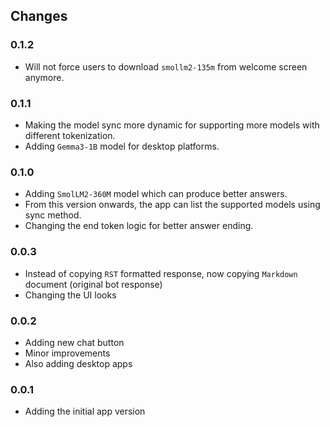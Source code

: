## Changes

### 0.1.2
- Will not force users to download `smollm2-135m` from welcome screen anymore.

### 0.1.1
- Making the model sync more dynamic for supporting more models with different tokenization.
- Adding `Gemma3-1B` model for desktop platforms.

### 0.1.0
- Adding `SmolLM2-360M` model which can produce better answers.
- From this version onwards, the app can list the supported models using sync method.
- Changing the end token logic for better answer ending.

### 0.0.3
- Instead of copying `RST` formatted response, now copying `Markdown` document (original bot response)
- Changing the UI looks

### 0.0.2
- Adding new chat button
- Minor improvements
- Also adding desktop apps

### 0.0.1
- Adding the initial app version
